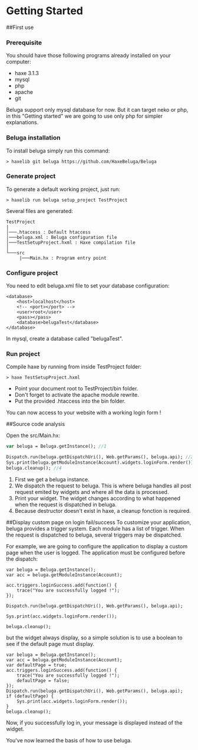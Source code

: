 # Getting Started

##First use

### Prerequisite
You should have those following programs already installed on your computer:
* haxe 3.1.3
* mysql
* php
* apache
* git

Beluga support only mysql database for now. But it can target neko or php, in this "Getting started" we are going to use only php  for simpler explanations.

### Beluga installation

To install beluga simply run this command:
```Shell
> haxelib git beluga https://github.com/HaxeBeluga/Beluga
```

### Generate project
To generate a default working project, just run:
```Shell
> haxelib run beluga setup_project TestProject
```

Several files are generated:
```
TestProject
|
│───.htaccess : Default htaccess
│───beluga.xml : Beluga configuration file
│───TestSetupProject.hxml : Haxe compilation file
│
└───src
     |───Main.hx : Program entry point
```

### Configure project
You need to edit beluga.xml file to set your database configuration:
```
<database>
	<host>localhost</host>
	<!-- <port></port> -->
	<user>root</user>
	<pass></pass>
	<database>belugaTest</database>
</database>
```

In mysql, create a database called "belugaTest".

### Run project
Compile haxe by running from inside TestProject folder:
```Shell
> haxe TestSetupProject.hxml
```

- Point your document root to TestProject/bin folder.
- Don't forget to activate the apache module rewrite.
- Put the provided .htaccess into the bin folder.

You can now access to your website with a working login form !

##Source code analysis

Open the src/Main.hx:

```haxe
var beluga = Beluga.getInstance(); //1

Dispatch.run(beluga.getDispatchUri(), Web.getParams(), beluga.api); //2
Sys.print(beluga.getModuleInstance(Account).widgets.loginForm.render()); //3
beluga.cleanup(); //4
```
1. First we get a beluga instance.
2. We dispatch the request to beluga. This is where beluga handles all post request emited by widgets and where all the data is processed.
3. Print your widget. The widget changes according to what happened when the request is dispatched in beluga.
4. Because destructor doesn't exist in haxe, a cleanup fonction is required.

##Display custom page on login fail/success
To customize your application, beluga provides a trigger system. Each module has a list of trigger. When the request is dispatched to beluga, several triggers may be dispatched.

For example, we are going to configure the application to display a custom page when the user is logged. The application must be configured before the dispatch:
```
var beluga = Beluga.getInstance();
var acc = beluga.getModuleInstance(Account);

acc.triggers.loginSuccess.add(function() {
	trace("You are successfully logged !");
});

Dispatch.run(beluga.getDispatchUri(), Web.getParams(), beluga.api);

Sys.print(acc.widgets.loginForm.render());

beluga.cleanup();
```

but the widget always display, so a simple solution is to use a boolean to see if the default page must display.
```
var beluga = Beluga.getInstance();
var acc = beluga.getModuleInstance(Account);
var defaultPage = true;
acc.triggers.loginSuccess.add(function() {
	trace("You are successfully logged !");
	defaultPage = false;
});
Dispatch.run(beluga.getDispatchUri(), Web.getParams(), beluga.api);
if (defaultPage) {
	Sys.print(acc.widgets.loginForm.render());		
}
beluga.cleanup();
```

Now, if you successfully log in, your message is displayed instead of the widget.

You've now learned the basis of how to use beluga.
